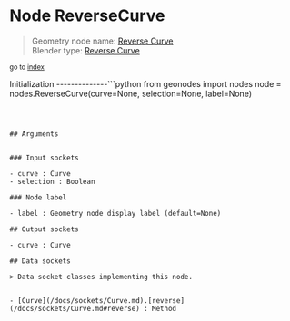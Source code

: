 
# Node ReverseCurve

> Geometry node name: [Reverse Curve](https://docs.blender.org/manual/en/latest/modeling/geometry_nodes/curve/reverse_curve.html)<br>
  Blender type: [Reverse Curve](https://docs.blender.org/api/current/bpy.types.GeometryNodeReverseCurve.html)
  
<sub>go to [index](/docs/index.md)</sub>

Initialization
--------------```python
from geonodes import nodes
node = nodes.ReverseCurve(curve=None, selection=None, label=None)
```



## Arguments


### Input sockets

- curve : Curve
- selection : Boolean

### Node label

- label : Geometry node display label (default=None)

## Output sockets

- curve : Curve

## Data sockets

> Data socket classes implementing this node.
  
  
- [Curve](/docs/sockets/Curve.md).[reverse](/docs/sockets/Curve.md#reverse) : Method
  
